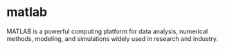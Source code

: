 # matlab
MATLAB is a powerful computing platform for data analysis, numerical methods, modeling, and simulations widely used in research and industry.
